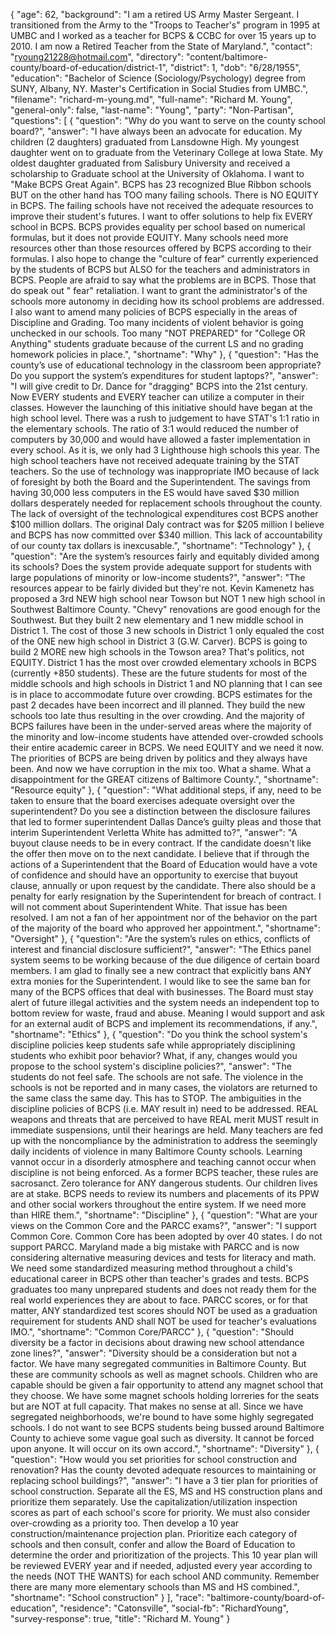 {
  "age": 62,
  "background": "I am a retired US Army Master Sergeant.   I transitioned from the Army to the \"Troops to Teacher's\" program in 1995 at UMBC and I worked as a teacher for BCPS  & CCBC for over 15 years up to 2010. I am now a Retired Teacher from the State of Maryland.",
  "contact": "ryoung21228@hotmail.com",
  "directory": "content/baltimore-county/board-of-education/district-1",
  "district": 1,
  "dob": "6/28/1955",
  "education": "Bachelor of Science (Sociology/Psychology) degree from SUNY, Albany, NY.   Master's Certification in Social Studies from UMBC.",
  "filename": "richard-m-young.md",
  "full-name": "Richard M. Young",
  "general-only": false,
  "last-name": "Young",
  "party": "Non-Partisan",
  "questions": [
    {
      "question": "Why do you want to serve on the county school board?",
      "answer": "I have always been an advocate for education. My children (2 daughters) graduated from Lansdowne High. My youngest daughter went on to graduate from the Veterinary College at Iowa State. My oldest  daughter graduated from Salisbury University and received a scholarship to Graduate school at the University of Oklahoma.  I want to \"Make BCPS Great Again\". BCPS has 23 recognized Blue Ribbon schools BUT on the other hand has TOO many failing schools. There is NO EQUITY in BCPS. The failing schools have not received the adequate resources to improve their student's futures. I want to offer solutions to help fix EVERY school in BCPS.  BCPS provides equality per school based on numerical formulas, but it does not provide EQUITY. Many schools need more resources other than those resources offered by BCPS according to their formulas. I also hope to change the \"culture of fear\" currently experienced by the students of BCPS  but ALSO for the teachers and administrators in BCPS.  People are afraid to say what the problems are in BCPS. Those that do speak out \" fear\" retaliation. I want to grant the administrator's of the schools more autonomy in deciding how its school problems are addressed. I also want to amend many policies of BCPS especially in the areas of Discipline and Grading. Too many incidents of violent behavior is going unchecked in our schools. Too many \"NOT PREPARED\" for \"College OR Anything\"  students graduate because of the current LS and no grading homework policies in place.",
      "shortname": "Why"
    },
    {
      "question": "Has the county’s use of educational technology in the classroom been appropriate? Do you support the system’s expenditures for student laptops?",
      "answer": "I will give credit to Dr. Dance for \"dragging\" BCPS into the 21st century. Now EVERY students and EVERY teacher can utilize a computer in their classes. However the launching of this initiative should have began at the high school level. There was a rush to judgement to have STAT's 1:1 ratio in the elementary schools. The ratio of 3:1 would reduced the number of computers by 30,000 and would have allowed a faster implementation in every school. As it is, we only had 3 Lighthouse high schools this year. The high school teachers have not received adequate training by the STAT teachers. So the use of technology was inappropriate IMO because of lack of foresight by both the Board and the Superintendent. The savings from having 30,000 less computers in the ES would have saved $30 million dollars desperately needed for replacement schools throughout the county. The lack of oversight of the technological expenditures cost BCPS another $100 million dollars. The original Daly contract was for $205 million I believe and BCPS has now committed over $340 million. This lack of accountability of our county tax dollars is inexcusable.",
      "shortname": "Technology"
    },
    {
      "question": "Are the system’s resources fairly and equitably divided among its schools? Does the system provide adequate support for students with large populations of minority or low-income students?",
      "answer": "The resources appear to be fairly divided but they're not. Kevin Kamenetz  has proposed a 3rd NEW high school near Towson but NOT 1 new high school in Southwest Baltimore County. \"Chevy\" renovations are good enough for the Southwest. But they built 2 new elementary and 1 new middle school in District 1.  The cost of those 3 new schools in District 1  only equaled the cost of the ONE new high school in District 3 (G.W. Carver). BCPS is going to build 2 MORE new high schools in the  Towson area? That's politics, not EQUITY. District 1 has the most over crowded elementary xchools in BCPS (currently +850 students). These are the future students for most of the middle schools and high schools in District 1 and NO planning that I can see is in place to accommodate future over crowding. BCPS estimates for the past 2 decades have been incorrect and ill planned. They build the new schools too late thus resulting in the over crowding. And the majority of BCPS failures have been in the under-served areas where the majority of the minority and low-income students have attended over-crowded schools their entire academic career in BCPS. We need EQUITY and we need it now. The priorities of BCPS are being driven by politics and they always have been. And now we have corruption in the mix too. What a shame. What a disappointment for the GREAT citizens of Baltimore County.",
      "shortname": "Resource equity"
    },
    {
      "question": "What additional steps, if any, need to be taken to ensure that the board exercises adequate oversight over the superintendent? Do you see a distinction between the disclosure failures that led to former superintendent Dallas Dance’s guilty pleas and those that interim Superintendent Verletta White has admitted to?",
      "answer": "A buyout clause needs to be in every contract. If the candidate doesn't like the offer then move on to the next candidate. I believe that if through the actions of a Superintendent that the Board of Education would have a vote of confidence and should have an opportunity to exercise that buyout clause, annually or upon request by the candidate. There also should be a penalty for early resignation by the Superintendent for breach of contract. I will not comment about Superintendent White. That issue has been resolved. I am not a fan of her appointment nor of the behavior on the part of the majority of the board who approved her appointment.",
      "shortname": "Oversight"
    },
    {
      "question": "Are the system’s rules on ethics, conflicts of interest and financial disclosure sufficient?",
      "answer": "The Ethics panel system seems to be working because of the due diligence of certain board members. I am glad to finally see a new contract that explicitly bans ANY extra monies for the Superintendent. I would like to see the same ban for many of the BCPS offices that deal with businesses. The Board must stay alert of future illegal activities and the system needs an independent top to bottom review for waste, fraud and abuse. Meaning I would support and ask for an external audit of BCPS and implement its recommendations, if any.",
      "shortname": "Ethics"
    },
    {
      "question": "Do you think the school system's discipline policies keep students safe while appropriately disciplining students who exhibit poor behavior? What, if any, changes would you propose to the school system's discipline policies?",
      "answer": "The students do not feel safe. The schools are not safe. The violence in the schools is not be reported and in many cases, the violators are returned to the same class the same day. This has to STOP. The ambiguities in the discipline policies of BCPS (i.e. MAY result in) need to be addressed. REAL weapons and threats that are perceived to have REAL merit MUST result in immediate suspensions, until their hearings are held. Many teachers are fed up with the noncompliance by the administration to address the seemingly daily incidents of violence in many Baltimore County schools. Learning vannot occur in a disorderly atmosphere and teaching cannot occur when discipline is not being enforced. As a former BCPS teacher, these rules are sacrosanct.  Zero tolerance for ANY dangerous students. Our children lives are at stake. BCPS needs to review its numbers and placements of its PPW and other social workers throughout the entire system. If we need more than HIRE them.",
      "shortname": "Discipline"
    },
    {
      "question": "What are your views on the Common Core and the PARCC exams?",
      "answer": "I support Common Core. Common Core has been adopted by over 40 states. I do not support PARCC. Maryland made a big mistake with PARCC and is now considering alternative measuring devices and tests for literacy and math. We need some standardized measuring method throughout a child's educational career in BCPS other than teacher's grades and tests. BCPS graduates too many unprepared students and does not ready them for the real world experiences they are about to face. PARCC scores, or for that matter, ANY standardized test scores should NOT be used as a graduation requirement for students AND shall NOT be used for teacher's evaluations IMO.",
      "shortname": "Common Core/PARCC"
    },
    {
      "question": "Should diversity be a factor in decisions about drawing new school attendance zone lines?",
      "answer": "Diversity should be a consideration but not a factor. We have many segregated communities in Baltimore County. But these are community schools as well as magnet schools. Children who are capable should be given a fair opportunity to attend any magnet school that they choose. We have some magnet schools holding lorreries for the seats but are NOT at full capacity. That makes no sense at all. Since we have segregated neighborhoods, we're bound to have some highly segregated schools. I do not want to see BCPS students being bussed around Baltimore County to achieve some vague goal such as diversity. It cannot be forced upon anyone. It will occur on its own accord.",
      "shortname": "Diversity"
    },
    {
      "question": "How would you set priorities for school construction and renovation? Has the county devoted adequate resources to maintaining or replacing school buildings?",
      "answer": "I have a 3 tier plan for priorities of school construction. Separate all the ES, MS and HS construction plans and prioritize them separately. Use the capitalization/utilization inspection scores as part of each school's score for priority. We must also consider over-crowding as a priority too. Then develop a 10 year construction/maintenance projection plan. Prioritize each category of schools and then consult, confer and allow the Board of Education to determine the order and prioritization of the projects. This 10 year plan will be reviewed EVERY year and if needed, adjusted every year according to the needs (NOT THE WANTS) for each school AND community. Remember there are many more elementary schools than MS and HS combined.",
      "shortname": "School construction"
    }
  ],
  "race": "baltimore-county/board-of-education",
  "residence": "Catonsville",
  "social-fb": "RichardYoung",
  "survey-response": true,
  "title": "Richard M. Young"
}
